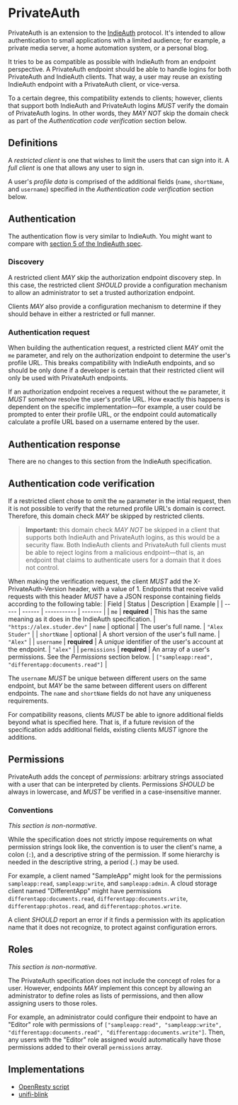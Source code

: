 # PrivateAuth
PrivateAuth is an extension to the [IndieAuth](https://indieauth.spec.indieweb.org/) protocol. It's intended to allow authentication to small applications with a limited audience; for example, a private media server, a home automation system, or a personal blog.

It tries to be as compatible as possible with IndieAuth from an endpoint perspective. A PrivateAuth endpoint should be able to handle logins for both PrivateAuth and IndieAuth clients. That way, a user may reuse an existing IndieAuth endpoint with a PrivateAuth client, or vice-versa.

To a certain degree, this compatibility extends to clients; however, clients that support both IndieAuth and PrivateAuth logins _MUST_ verify the domain of PrivateAuth logins. In other words, they _MAY NOT_ skip the domain check as part of the _Authentication code verification_ section below.

## Definitions
A _restricted client_ is one that wishes to limit the users that can sign into it. A _full client_ is one that allows any user to sign in.

A user's _profile data_ is comprised of the additional fields (`name`, `shortName`, and `username`) specified in the _Authentication code verification_ section below.

## Authentication
The authentication flow is very similar to IndieAuth. You might want to compare with [section 5 of the IndieAuth spec](https://indieauth.spec.indieweb.org/#authentication).

### Discovery
A restricted client _MAY_ skip the authorization endpoint discovery step. In this case, the restricted client _SHOULD_ provide a configuration mechanism to allow an administrator to set a trusted authorization endpoint.

Clients _MAY_ also provide a configuration mechanism to determine if they should behave in either a restricted or full manner.

### Authentication request
When building the authentication request, a restricted client _MAY_ omit the `me` parameter, and rely on the authorization endpoint to determine the user's profile URL. This breaks compatibility with IndieAuth endpoints, and so should be only done if a developer is certain that their restricted client will only be used with PrivateAuth endpoints.

If an authorization endpoint receives a request without the `me` parameter, it _MUST_ somehow resolve the user's profile URL. How exactly this happens is dependent on the specific implementation&mdash;for example, a user could be prompted to enter their profile URL, or the endpoint could automatically calculate a profile URL based on a username entered by the user.

## Authentication response
There are no changes to this section from the IndieAuth specification.

## Authentication code verification
If a restricted client chose to omit the `me` parameter in the intial request, then it is not possible to verify that the returned profile URL's domain is correct. Therefore, this domain check _MAY_ be skipped by restricted clients.

> **Important:** this domain check _MAY NOT_ be skipped in a client that supports both IndieAuth and PrivateAuth logins, as this would be a security flaw. Both IndieAuth clients and PrivateAuth full clients must be able to reject logins from a malicious endpoint&mdash;that is, an endpoint that claims to authenticate users for a domain that it does not control.

When making the verification request, the client _MUST_ add the X-PrivateAuth-Version header, with a value of 1. Endpoints that receive valid requests with this header _MUST_ have a JSON response containing fields according to the following table:
| Field | Status | Description | Example |
| ----- | ------ | ----------- | ------- |
| `me` | **required** | This has the same meaning as it does in the IndieAuth specification. | `"https://alex.studer.dev"`
| `name` | optional | The user's full name. | `"Alex Studer"` |
| `shortName` | optional | A short version of the user's full name. | `"Alex"` |
| `username` | **required** | A _unique_ identifier of the user's account at the endpoint. | `"alex"` |
| `permissions` | **required** | An array of a user's permissions. See the _Permissions_ section below. | `["sampleapp:read", "differentapp:documents.read"]` |

The `username` _MUST_ be unique between different users on the same endpoint, but _MAY_ be the same between different users on different endpoints. The `name` and `shortName` fields do not have any uniqueness requirements.

For compatibility reasons, clients _MUST_ be able to ignore additional fields beyond what is specified here. That is, if a future revision of the specification adds additional fields, existing clients _MUST_ ignore the additions.

## Permissions
PrivateAuth adds the concept of _permissions_: arbitrary strings associated with a user that can be interpreted by clients. Permissions _SHOULD_ be always in lowercase, and _MUST_ be verified in a case-insensitive manner.

### Conventions
_This section is non-normative._

While the specification does not strictly impose requirements on what permission strings look like, the convention is to user the client's name, a colon (`:`), and a descriptive string of the permission. If some hierarchy is needed in the descriptive string, a period (`.`) may be used.

For example, a client named "SampleApp" might look for the permissions `sampleapp:read`, `sampleapp:write`, and `sampleapp:admin`. A cloud storage client named "DifferentApp" might have permissions `differentapp:documents.read`, `differentapp:documents.write`, `differentapp:photos.read`, and `differentapp:photos.write`.

A client _SHOULD_ report an error if it finds a permission with its application name that it does not recognize, to protect against configuration errors.

## Roles
_This section is non-normative._

The PrivateAuth specification does not include the concept of roles for a user. However, endpoints _MAY_ implement this concept by allowing an administrator to define roles as lists of permissions, and then allow assigning users to those roles.

For example, an administrator could configure their endpoint to have an "Editor" role with permissions of `["sampleapp:read", "sampleapp:write", "differentapp:documents.read", "differentapp:documents.write"]`. Then, any users with the "Editor" role assigned would automatically have those permissions added to their overall `permissions` array.

## Implementations
* [OpenResty script](https://github.com/thatoddmailbox/privateauth-openresty)
* [unifi-blink](https://github.com/thatoddmailbox/unifi-blink)
